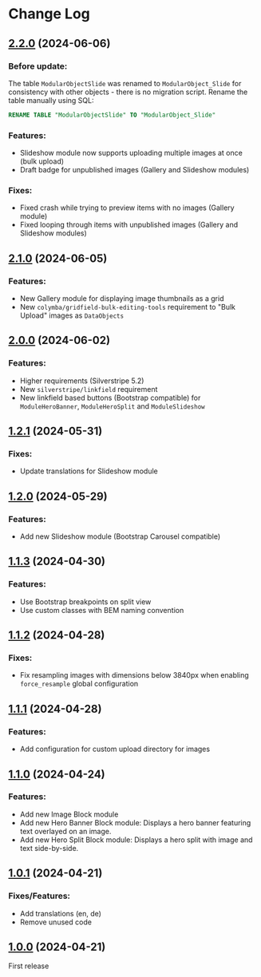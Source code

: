 # Change Log


## [2.2.0](https://github.com/minimalic/silverstripe-fundamental/releases/tag/2.2.0) (2024-06-06)

### Before update:
The table `ModularObjectSlide` was renamed to `ModularObject_Slide` for consistency with other objects - there is no migration script. Rename the table manually using SQL:
```sql
RENAME TABLE "ModularObjectSlide" TO "ModularObject_Slide"
```

### Features:
* Slideshow module now supports uploading multiple images at once (bulk upload)
* Draft badge for unpublished images (Gallery and Slideshow modules)

### Fixes:
* Fixed crash while trying to preview items with no images (Gallery module)
* Fixed looping through items with unpublished images (Gallery and Slideshow modules)


## [2.1.0](https://github.com/minimalic/silverstripe-fundamental/releases/tag/2.1.0) (2024-06-05)

### Features:
* New Gallery module for displaying image thumbnails as a grid
* New `colymba/gridfield-bulk-editing-tools` requirement to "Bulk Upload" images as `DataObjects`


## [2.0.0](https://github.com/minimalic/silverstripe-fundamental/releases/tag/2.0.0) (2024-06-02)

### Features:
* Higher requirements (Silverstripe 5.2)
* New `silverstripe/linkfield` requirement
* New linkfield based buttons (Bootstrap compatible) for `ModuleHeroBanner`, `ModuleHeroSplit` and `ModuleSlideshow`


## [1.2.1](https://github.com/minimalic/silverstripe-fundamental/releases/tag/1.2.1) (2024-05-31)

### Fixes:
* Update translations for Slideshow module


## [1.2.0](https://github.com/minimalic/silverstripe-fundamental/releases/tag/1.2.0) (2024-05-29)

### Features:
* Add new Slideshow module (Bootstrap Carousel compatible)


## [1.1.3](https://github.com/minimalic/silverstripe-fundamental/releases/tag/1.1.3) (2024-04-30)

### Features:
* Use Bootstrap breakpoints on split view
* Use custom classes with BEM naming convention


## [1.1.2](https://github.com/minimalic/silverstripe-fundamental/releases/tag/1.1.2) (2024-04-28)

### Fixes:
* Fix resampling images with dimensions below 3840px when enabling `force_resample` global configuration


## [1.1.1](https://github.com/minimalic/silverstripe-fundamental/releases/tag/1.1.1) (2024-04-28)

### Features:
* Add configuration for custom upload directory for images


## [1.1.0](https://github.com/minimalic/silverstripe-fundamental/releases/tag/1.1.0) (2024-04-24)

### Features:
* Add new Image Block module
* Add new Hero Banner Block module:
Displays a hero banner featuring text overlayed on an image.
* Add new Hero Split Block module:
Displays a hero split with image and text side-by-side.


## [1.0.1](https://github.com/minimalic/silverstripe-fundamental/releases/tag/1.0.1) (2024-04-21)

### Fixes/Features:
* Add translations (en, de)
* Remove unused code


## [1.0.0](https://github.com/minimalic/silverstripe-fundamental/releases/tag/1.0.0) (2024-04-21)

First release
